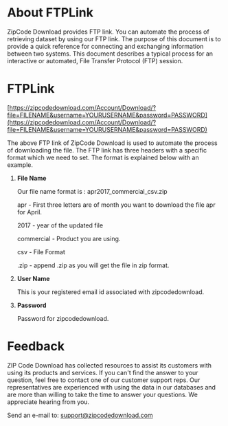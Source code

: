 # About FTPLink

ZipCode Download provides FTP link. You can automate the process of retrieving dataset by using our FTP link. The purpose of this document is to provide a quick reference for connecting and exchanging information between two systems. This document describes a typical process for an interactive or automated, File Transfer Protocol (FTP) session.

# FTPLink

[https://zipcodedownload.com/Account/Download/?file=FILENAME&username=YOURUSERNAME&password=PASSWORD](https://zipcodedownload.com/Account/Download/?file=FILENAME&username=YOURUSERNAME&password=PASSWORD)

The above FTP link of ZipCode Download is used to automate the process of downloading the file. The FTP link has three headers with a specific format which we need to set. The format is explained below with an example.

1. **File Name**

    Our file name format is : apr2017_commercial_csv.zip
    
    apr - First three letters are of month you want to download the file apr for April.
    
    2017 - year of the updated file
    
    commercial - Product you are using.
    
    csv - File Format
    
    .zip - append .zip as you will get the file in zip format.

2. **User Name**

    This is your registered email id associated with zipcodedownload.

3. **Password**

    Password for zipcodedownload.

# Feedback

ZIP Code Download has collected resources to assist its customers with using its products and services. If you can't find the answer to your question, feel free to contact one of our customer support reps. Our representatives are experienced with using the data in our databases and are more than willing to take the time to answer your questions. We appreciate hearing from you.

Send an e-mail to: [support@zipcodedownload.com](support@zipcodedownload.com)


